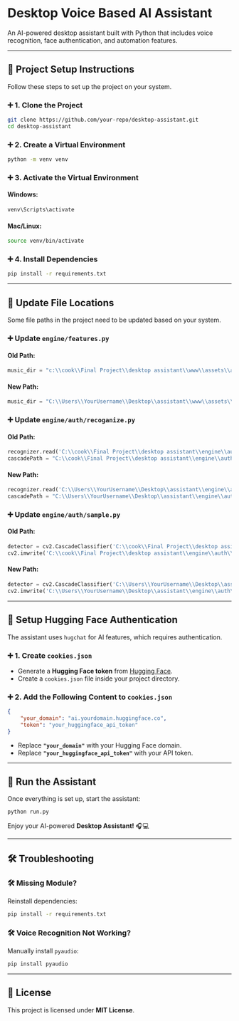 # Desktop Voice Based AI Assistant

An AI-powered desktop assistant built with Python that includes voice recognition, face authentication, and automation features.

---

## 📌 Project Setup Instructions
Follow these steps to set up the project on your system.

### **➕ 1. Clone the Project**
```bash
git clone https://github.com/your-repo/desktop-assistant.git
cd desktop-assistant
```

### **➕ 2. Create a Virtual Environment**
```bash
python -m venv venv
```

### **➕ 3. Activate the Virtual Environment**
#### Windows:
```bash
venv\Scripts\activate
```
#### Mac/Linux:
```bash
source venv/bin/activate
```

### **➕ 4. Install Dependencies**
```bash
pip install -r requirements.txt
```

---

## 🔧 Update File Locations
Some file paths in the project need to be updated based on your system.

### **➕ Update `engine/features.py`**
#### **Old Path:**
```python
music_dir = "c:\\cook\\Final Project\\desktop assistant\\www\\assets\\audio\\start_sound.mp3"
```
#### **New Path:**
```python
music_dir = "C:\\Users\\YourUsername\\Desktop\\assistant\\www\\assets\\audio\\start_sound.mp3"
```

### **➕ Update `engine/auth/recoganize.py`**
#### **Old Path:**
```python
recognizer.read('C:\\cook\\Final Project\\desktop assistant\\engine\\auth\\trainer\\trainer.yml')
cascadePath = "C:\\cook\\Final Project\\desktop assistant\\engine\\auth\\haarcascade_frontalface_default.xml"
```
#### **New Path:**
```python
recognizer.read('C:\\Users\\YourUsername\\Desktop\\assistant\\engine\\auth\\trainer\\trainer.yml')
cascadePath = "C:\\Users\\YourUsername\\Desktop\\assistant\\engine\\auth\\haarcascade_frontalface_default.xml"
```

### **➕ Update `engine/auth/sample.py`**
#### **Old Path:**
```python
detector = cv2.CascadeClassifier('C:\\cook\\Final Project\\desktop assistant\\engine\\auth\\haarcascade_frontalface_default.xml')
cv2.imwrite('C:\\cook\\Final Project\\desktop assistant\\engine\\auth\\samples\\face.' + str(face_id) + '.' + str(count) + ".jpg", converted_image[y:y+h,x:x+w])
```
#### **New Path:**
```python
detector = cv2.CascadeClassifier('C:\\Users\\YourUsername\\Desktop\\assistant\\engine\\auth\\haarcascade_frontalface_default.xml')
cv2.imwrite('C:\\Users\\YourUsername\\Desktop\\assistant\\engine\\auth\\samples\\face.' + str(face_id) + '.' + str(count) + ".jpg", converted_image[y:y+h,x:x+w])
```

---

## 🔐 Setup Hugging Face Authentication
The assistant uses `hugchat` for AI features, which requires authentication.

### **➕ 1. Create `cookies.json`**
- Generate a **Hugging Face token** from [Hugging Face](https://huggingface.co/settings/tokens).
- Create a `cookies.json` file inside your project directory.

### **➕ 2. Add the Following Content to `cookies.json`**
```json
{
    "your_domain": "ai.yourdomain.huggingface.co",
    "token": "your_huggingface_api_token"
}
```
- Replace **`"your_domain"`** with your Hugging Face domain.
- Replace **`"your_huggingface_api_token"`** with your API token.

---

## 🚀 Run the Assistant
Once everything is set up, start the assistant:
```bash
python run.py
```
Enjoy your AI-powered **Desktop Assistant!** 🎧💻

---

## 🛠️ Troubleshooting
### **🛠️ Missing Module?**
Reinstall dependencies:
```bash
pip install -r requirements.txt
```
### **🛠️ Voice Recognition Not Working?**
Manually install `pyaudio`:
```bash
pip install pyaudio
```

---

## 📃 License
This project is licensed under **MIT License**.

